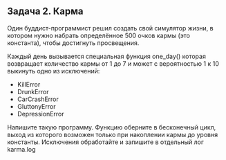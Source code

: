 ## Задача 2. Карма
Один буддист-программист решил создать свой симулятор жизни,
в котором нужно набрать определённое 500 очков кармы (это константа), 
чтобы достигнуть просвещения. 

Каждый день вызывается специальная функция one_day() которая возвращает количество 
кармы от 1 до 7 и может с вероятностью 1 к 10 выкинуть одно из исключений:
- KillError
- DrunkError
- CarCrashError
- GluttonyError
- DepressionError

Напишите такую программу. Функцию оберните в бесконечный цикл, выход из которого 
возможен только при накоплении кармы до уровня константы. Исключения обработайте и запишите в 
отдельный лог karma.log


